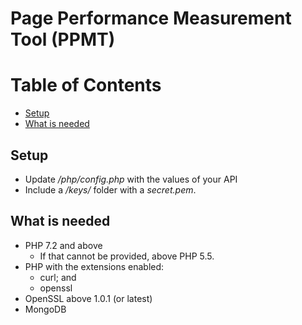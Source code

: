 # Page Performance Measurement Tool (PPMT)

# Table of Contents #
  * [Setup](#setup)
  * [What is needed](#what-is-needed)

## Setup

* Update */php/config.php* with the values of your API
* Include a */keys/* folder with a *secret.pem*.

## What is needed

* PHP 7.2 and above
  * If that cannot be provided, above PHP 5.5.
* PHP with the extensions enabled:
  * curl; and
  * openssl
* OpenSSL above 1.0.1 (or latest)
* MongoDB
